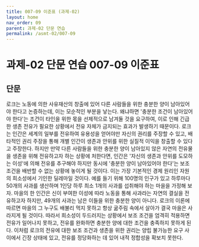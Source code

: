 ```yaml
---
title: 007-09 이준표 (과제-02)
layout: home
nav_order: 09
parent: 과제-02 단문 연습
permalink: /asmt-02/007-09
---
```


# 과제-02 단문 연습 007-09 이준표 

## 단문

로크는 노동에 의한 사유재산의 창출에 있어 다른 사람들을 위한 충분한 양이 남아있어야 한다고 논증하는데, 이는 모순적인 부분을 낳는다. 왜냐하면 '충분한 조건이 남아있어야 한다'는 조건이 타인을 위한 몫을 선제적으로 남겨둘 것을 요구하여, 이로 인해 긴급한 생존 전유가 필요한 상황에서 전유 자체가 금지되는 효과가 발생하기 때문이다. 로크는 인간은 세계의 일부를 전유하여 유용성을 얻어야만 자신의 권리를 주장할 수 있고, 배타적인 권리 주장을 통해 개별 인간이 생존과 안위를 위한 실질적 이익을 창출할 수 있다고 주장한다. 하지만 만약 다른 사람들을 위한 충분한 양이 남아있지 않은 자연의 전유물을 생존을 위해 전유하고자 하는 상황에 처한다면, 인간은 '자신의 생존과 안위를 도모하는 이성'에 의해 전유를 추구해야 하지만 동시에 '충분한 양이 남아있어야 한다'는 보조 조건을 배반할 수 없는 상황에 놓이게 될 것이다. 이는 가장 기본적인 경제 원리인 자원의 희소성에서 기인한 딜레마일 것이다. 예를 들기 위해 100명의 인구가 있고 하루마다 50개의 사과를 생산하며 1인당 하루 최소 1개의 사과를 섭취해야 하는 마을을 가정해 보자. 마을의 한 인간은 신이 부여한 이성에 따라 노동을 통해 사과라는 자연의 결실을 전유하고자 하지만, 49개의 사과는 남은 이들을 위한 충분한 양이 아니다. 로크의 이론에 따르면 마을의 그 누구도 배불리 먹지 못하고 항상 굶주림 속에서 살아가 결국 마을은 사라지게 될 것이다. 따라서 희소성이 두드러지는 상황에서 보조 조건을 엄격히 적용하면 전유가 일어나지 못하고, 전유를 완화하면 충분한 양에 대한 조건을 충족하지 못하게 된다. 이처럼 로크의 전유에 대한 보조 조건과 생존을 위한 권리는 양립 불가능한 요구 사이에서 긴장 상태에 있고, 전유를 정당화하는 데 있어 내적 정합성을 확보치 못한다.

